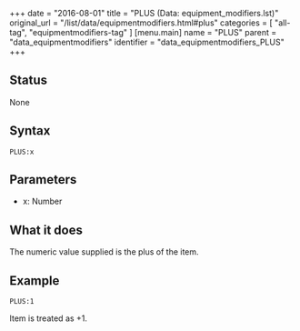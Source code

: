 +++
date = "2016-08-01"
title = "PLUS (Data: equipment_modifiers.lst)"
original_url = "/list/data/equipmentmodifiers.html#plus"
categories = [ "all-tag", "equipmentmodifiers-tag" ]
[menu.main]
    name = "PLUS"
    parent = "data_equipmentmodifiers"
    identifier = "data_equipmentmodifiers_PLUS"
+++

## Status

None

## Syntax

`PLUS:x`

## Parameters

-   x: Number



What it does
------------

The numeric value supplied is the plus of the item.

Example
-------

`PLUS:1`

Item is treated as +1.

